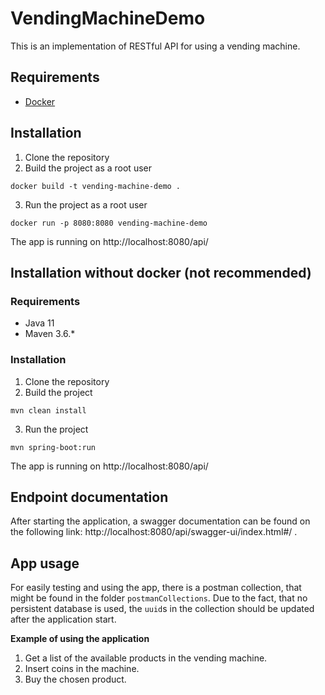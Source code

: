 # VendingMachineDemo

This is an implementation of RESTful API for using a vending machine.

## Requirements
- [Docker](https://www.docker.com/)

## Installation
1. Clone the repository
2. Build the project as a root user
```
docker build -t vending-machine-demo .
```
3. Run the project as a root user
```
docker run -p 8080:8080 vending-machine-demo
```

The app is running on http://localhost:8080/api/

## Installation without docker (not recommended)
### Requirements
- Java 11
- Maven 3.6.*

### Installation
1. Clone the repository
2. Build the project
```
mvn clean install
```
3. Run the project
```
mvn spring-boot:run
``` 

The app is running on http://localhost:8080/api/
## Endpoint documentation
After starting the application, a swagger documentation can be found on the following link:
http://localhost:8080/api/swagger-ui/index.html#/ .

## App usage
For easily testing and using the app, there is a postman collection, that might be found in the folder 
`postmanCollections`. Due to the fact, that no  persistent database is used, the `uuid`s in the collection should be 
updated after the application start.

<b>Example of using the application</b>
1. Get a list of the available products in the vending machine.
2. Insert coins in the machine.
3. Buy the chosen product.



